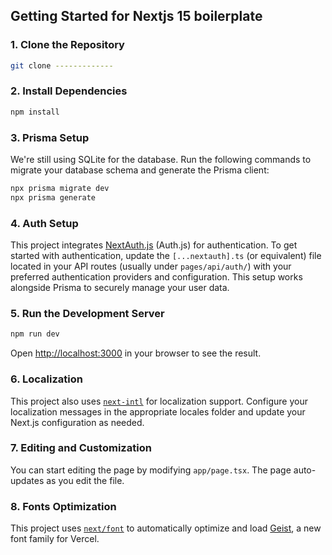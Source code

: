 ## Getting Started for Nextjs 15 boilerplate

### 1. Clone the Repository

```bash
git clone -------------
```

### 2. Install Dependencies

```bash
npm install
```

### 3. Prisma Setup

We're still using SQLite for the database. Run the following commands to migrate your database schema and generate the Prisma client:

```bash
npx prisma migrate dev
npx prisma generate
```

### 4. Auth Setup

This project integrates [NextAuth.js](https://next-auth.js.org/) (Auth.js) for authentication. To get started with authentication, update the `[...nextauth].ts` (or equivalent) file located in your API routes (usually under `pages/api/auth/`) with your preferred authentication providers and configuration. This setup works alongside Prisma to securely manage your user data.

### 5. Run the Development Server

```bash
npm run dev
```

Open [http://localhost:3000](http://localhost:3000) in your browser to see the result.

### 6. Localization

This project also uses [`next-intl`](https://next-intl.dev/docs/getting-started/app-router/with-i18n-routing) for localization support. Configure your localization messages in the appropriate locales folder and update your Next.js configuration as needed.

### 7. Editing and Customization

You can start editing the page by modifying `app/page.tsx`. The page auto-updates as you edit the file.

### 8. Fonts Optimization

This project uses [`next/font`](https://nextjs.org/docs/app/building-your-application/optimizing/fonts) to automatically optimize and load [Geist](https://vercel.com/font), a new font family for Vercel.
